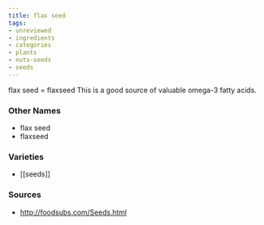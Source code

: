 ```yaml
---
title: flax seed
tags:
- unreviewed
- ingredients
- categories
- plants
- nuts-seeds
- seeds
---
```

flax seed = flaxseed This is a good source of valuable omega-3 fatty acids.

### Other Names

* flax seed
* flaxseed

### Varieties

* [[seeds]]

### Sources
* http://foodsubs.com/Seeds.html
